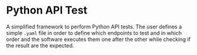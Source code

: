 # Python API Test
A simplified framework to perform Python API tests. The user defines a simple `.yaml` file in order to define which endpoints to test and in which order and the software executes them one after the other while checking if the result are the expected.
